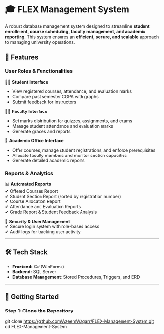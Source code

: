 # 🎓 FLEX Management System  

A robust database management system designed to streamline **student enrollment, course scheduling, faculty management, and academic reporting**. This system ensures an **efficient, secure, and scalable** approach to managing university operations.

## 📌 Features

### **User Roles & Functionalities**
👨‍🎓 **Student Interface**  
- View registered courses, attendance, and evaluation marks  
- Compare past semester CGPA with graphs  
- Submit feedback for instructors  

👨‍🏫 **Faculty Interface**  
- Set marks distribution for quizzes, assignments, and exams  
- Manage student attendance and evaluation marks  
- Generate grades and reports  

🏢 **Academic Office Interface**  
- Offer courses, manage student registrations, and enforce prerequisites  
- Allocate faculty members and monitor section capacities  
- Generate detailed academic reports  

### **Reports & Analytics**
📊 **Automated Reports**  
✔ Offered Courses Report  
✔ Student Section Report (sorted by registration number)  
✔ Course Allocation Report  
✔ Attendance and Evaluation Reports  
✔ Grade Report & Student Feedback Analysis  

📌 **Security & User Management**  
✔ Secure login system with role-based access  
✔ Audit logs for tracking user activity  

---

## 🛠 Tech Stack

- **Frontend:** C# (WinForms)  
- **Backend:** SQL Server  
- **Database Management:** Stored Procedures, Triggers, and ERD  

---

## 🚀 Getting Started  

### **Step 1: Clone the Repository**  
git clone https://github.com/AzeemWaqarr/FLEX-Management-System.git
cd FLEX-Management-System
